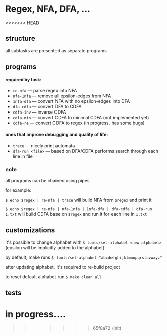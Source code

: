 # Regex, NFA, DFA, ...
<<<<<<< HEAD

## structure

all subtasks are presented as separate programs

## programs

#### required by task:

- ```re-nfa```               &mdash; parse regex into NFA
- ```nfa-1nfa```             &mdash; remove all epsilon-edges from NFA
- ```1nfa-dfa```             &mdash; convert NFA with no epsilon-edges into DFA
- ```dfa-cdfa```             &mdash; convert DFA to CDFA
- ```cdfa-inv```             &mdash; inverse CDFA
- ```cdfa-min```             &mdash; convert CDFA to minimal CDFA (not implemented yet)
- ```cdfa-re```              &mdash; convert CDFA to regex (in progress, has some bugs)

#### ones that improve debugging and quality of life:

- ```trace```                &mdash; nicely print automata
- ```dfa-run <file>```     &mdash; based on DFA/CDFA performs search through each line in file

### note

all programs can be chained using pipes

for example:

```$ echo $regex | re-nfa | trace```
    will build NFA from ```$regex``` and print it

```$ echo $regex | re-nfa | nfa-1nfa | 1nfa-dfa | dfa-cdfa | dfa-run 1.txt```
    will build CDFA base on ```$regex``` and run it for each line in ```1.txt```

## customizations

it's possible to change alphabet with
```$ tools/set-alphabet <new-alphabet>```
    (epsilon will be implicitly added to the alphabet)

by default, make runs
```$ tools/set-alphabet "abcdefghijklmnopqrstuvwxyz"```

after updating alphabet, it's required to re-build project

to reset default alphabet run
```$ make clean all```

## tests

in progress....
=======
>>>>>>> 65f8a72 (init)
